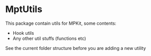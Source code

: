 # MptUtils

This package contain utils for MPKit, some contents:

- Hook utils
- Any other util stuffs (functions etc)

See the current folder structure before you are adding a new utility
